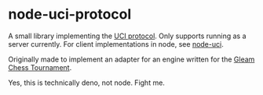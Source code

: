 # node-uci-protocol

A small library implementing the [UCI protocol](https://github.com/tonyd33/node-uci-protocol/blob/master/engine-interface.txt).
Only supports running as a server currently. For client implementations in node, see [node-uci](https://www.npmjs.com/package/node-uci).

Originally made to implement an adapter for an engine written for the [Gleam Chess Tournament](https://github.com/isaacharrisholt/gleam-chess-tournament).

Yes, this is technically deno, not node. Fight me.
